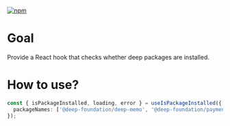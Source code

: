 [![npm](https://img.shields.io/npm/v/@deep-foundation/react-use-are-packages-installed.svg)](https://www.npmjs.com/package/@deep-foundation/react-use-are-packages-installed)

# Goal

Provide a React hook that checks whether deep packages are installed.

# How to use?

```ts
const { isPackageInstalled, loading, error } = useIsPackageInstalled({
  packageNames: ['@deep-foundation/deep-memo', '@deep-foundation/payments'],
});
```
